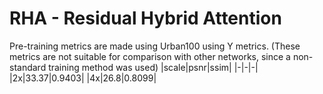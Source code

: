 # RHA - Residual Hybrid Attention
Pre-training metrics are made using Urban100 using Y metrics. (These metrics are not suitable for comparison with other networks, since a non-standard training method was used)
|scale|psnr|ssim|
|-|-|-|
|2x|33.37|0.9403|
|4x|26.8|0.8099|
